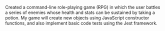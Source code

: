 Created a command-line role-playing game (RPG) in which the user battles a series of enemies whose health and stats can be sustained by taking a potion. My game will create new objects using JavaScript constructor functions, and also implement basic code tests using the Jest framework.